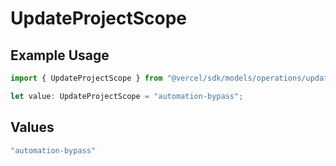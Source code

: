 # UpdateProjectScope

## Example Usage

```typescript
import { UpdateProjectScope } from "@vercel/sdk/models/operations/updateproject.js";

let value: UpdateProjectScope = "automation-bypass";
```

## Values

```typescript
"automation-bypass"
```